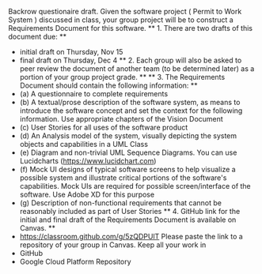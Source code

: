 Backrow questionaire draft.
Given the software project (
Permit to Work System
) discussed in class, your group project will be to
construct a Requirements Document for this software.
** 1.  There are two drafts of this document due: **
* initial draft on Thursday, Nov 15
* final draft on Thursday, Dec 4
** 2.  Each group will also be asked to peer review the document of another team (to be determined later)
as a portion of your group project grade. **
** 3.  The Requirements Document should contain the following information: **
* (a)  A questionnaire to complete requirements
* (b)  A textual/prose description of the software system, as means to introduce the software concept and
set the context for the following information.  Use appropriate chapters of the Vision Document
* (c)  User Stories for all uses of the software product
* (d)  An Analysis model of the system, visually depicting the system objects and capabilities in a UML
Class
* (e)  Diagram and non-trivial UML Sequence Diagrams. You can use Lucidcharts (https://www.lucidchart.com)
* (f)  Mock  UI  designs  of  typical  software  screens  to  help  visualize  a  possible  system  and  illustrate
critical portions of the software's capabilities.  Mock UIs are required for possible screen/interface
of the software.  Use Adobe XD for this purpose
* (g)  Description of non-functional requirements that cannot be reasonably included as part of User
Stories
** 4.  GitHub link for the initial and final draft of the Requirements Document is available on Canvas. **
* https://classroom.github.com/g/5zQDPUlT
Please paste the link to a repository of your group in Canvas.
Keep all your work in
* GitHub
* Google Cloud Platform Repository
